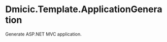 Dmicic.Template.ApplicationGeneration
=====================================

Generate ASP.NET MVC application.
